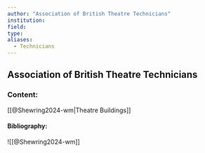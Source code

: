```yaml
---
author: "Association of British Theatre Technicians"
institution:
field:
type:
aliases:
  - Technicians
---
```


## Association of British Theatre Technicians

### Content:
[[@Shewring2024-wm|Theatre Buildings]]

#### Bibliography:

![[@Shewring2024-wm]]